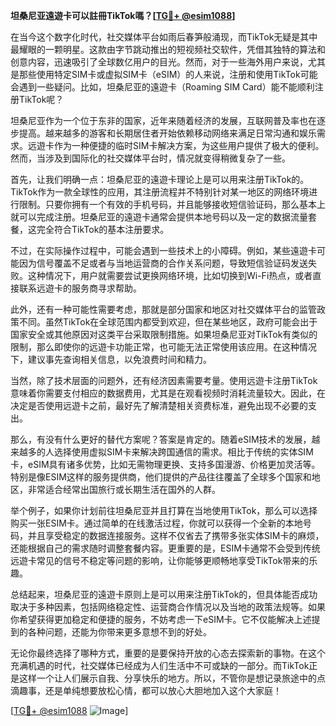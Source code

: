 **坦桑尼亚遠遊卡可以註冊TikTok嗎？[[TG💪+ @esim1088](https://t.me/s/esim1088)]**

在当今这个数字化时代，社交媒体平台如雨后春笋般涌现，而TikTok无疑是其中最耀眼的一颗明星。这款由字节跳动推出的短视频社交软件，凭借其独特的算法和创意内容，迅速吸引了全球数亿用户的目光。然而，对于一些海外用户来说，尤其是那些使用特定SIM卡或虚拟SIM卡（eSIM）的人来说，注册和使用TikTok可能会遇到一些疑问。比如，坦桑尼亚的遠遊卡（Roaming SIM Card）能不能顺利注册TikTok呢？

坦桑尼亚作为一个位于东非的国家，近年来随着经济的发展，互联网普及率也在逐步提高。越来越多的游客和长期居住者开始依赖移动网络来满足日常沟通和娱乐需求。远遊卡作为一种便捷的临时SIM卡解决方案，为这些用户提供了极大的便利。然而，当涉及到国际化的社交媒体平台时，情况就变得稍微复杂了一些。

首先，让我们明确一点：坦桑尼亚的遠遊卡理论上是可以用来注册TikTok的。TikTok作为一款全球性的应用，其注册流程并不特别针对某一地区的网络环境进行限制。只要你拥有一个有效的手机号码，并且能够接收短信验证码，那么基本上就可以完成注册。坦桑尼亚的遠遊卡通常会提供本地号码以及一定的数据流量套餐，这完全符合TikTok的基本注册要求。

不过，在实际操作过程中，可能会遇到一些技术上的小障碍。例如，某些遠遊卡可能因为信号覆盖不足或者与当地运营商的合作关系问题，导致短信验证码发送失败。这种情况下，用户就需要尝试更换网络环境，比如切换到Wi-Fi热点，或者直接联系远遊卡的服务商寻求帮助。

此外，还有一种可能性需要考虑，那就是部分国家和地区对社交媒体平台的监管政策不同。虽然TikTok在全球范围内都受到欢迎，但在某些地区，政府可能会出于国家安全或其他原因对这类平台采取限制措施。如果坦桑尼亚对TikTok有类似的限制，那么即使你的远遊卡功能正常，也可能无法正常使用该应用。在这种情况下，建议事先查询相关信息，以免浪费时间和精力。

当然，除了技术层面的问题外，还有经济因素需要考量。使用远遊卡注册TikTok意味着你需要支付相应的数据费用，尤其是在观看视频时消耗流量较大。因此，在决定是否使用远遊卡之前，最好先了解清楚相关资费标准，避免出现不必要的支出。

那么，有没有什么更好的替代方案呢？答案是肯定的。随着eSIM技术的发展，越来越多的人选择使用虚拟SIM卡来解决跨国通信的需求。相比于传统的实体SIM卡，eSIM具有诸多优势，比如无需物理更换、支持多国漫游、价格更加灵活等。特别是像ESIM这样的服务提供商，他们提供的产品往往覆盖了全球多个国家和地区，非常适合经常出国旅行或长期生活在国外的人群。

举个例子，如果你计划前往坦桑尼亚并且打算在当地使用TikTok，那么可以选择购买一张ESIM卡。通过简单的在线激活过程，你就可以获得一个全新的本地号码，并且享受稳定的数据连接服务。这样不仅省去了携带多张实体SIM卡的麻烦，还能根据自己的需求随时调整套餐内容。更重要的是，ESIM卡通常不会受到传统远遊卡常见的信号不稳定等问题的影响，让你能够更顺畅地享受TikTok带来的乐趣。

总结起来，坦桑尼亚的遠遊卡原则上是可以用来注册TikTok的，但具体能否成功取决于多种因素，包括网络稳定性、运营商合作情况以及当地的政策法规等。如果你希望获得更加稳定和便捷的服务，不妨考虑一下eSIM卡。它不仅能解决上述提到的各种问题，还能为你带来更多意想不到的好处。

无论你最终选择了哪种方式，重要的是要保持开放的心态去探索新的事物。在这个充满机遇的时代，社交媒体已经成为人们生活中不可或缺的一部分。而TikTok正是这样一个让人们展示自我、分享快乐的地方。所以，不管你是想记录旅途中的点滴趣事，还是单纯想要放松心情，都可以放心大胆地加入这个大家庭！

[[TG💪+ @esim1088](https://t.me/s/esim1088) ![Image](https://i.postimg.cc/4NQfJmqS/Snipaste-2025-05-13-00-14-12.png)]
